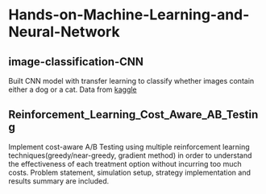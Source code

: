 # Hands-on-Machine-Learning-and-Neural-Network
## image-classification-CNN
Built CNN model with transfer learning to classify whether images contain either a dog or a cat. Data from [kaggle](https://www.kaggle.com/c/dogs-vs-cats)
## Reinforcement_Learning_Cost_Aware_AB_Testing
Implement cost-aware A/B Testing using multiple reinforcement learning techniques(greedy/near-greedy, gradient method) in order to understand the effectiveness of each treatment option without incurring too much costs. Problem statement, simulation setup, strategy implementation and results summary are included.
